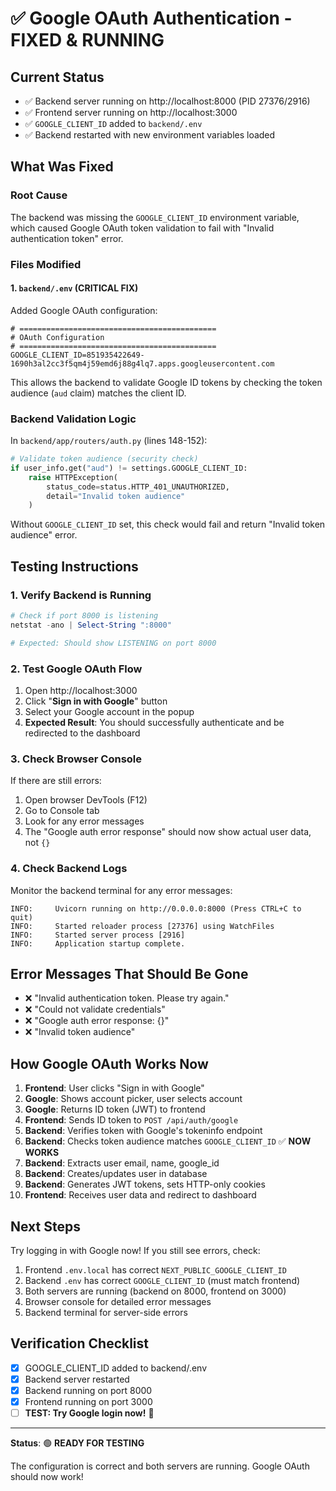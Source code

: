 # ✅ Google OAuth Authentication - FIXED & RUNNING

## Current Status
- ✅ Backend server running on http://localhost:8000 (PID 27376/2916)
- ✅ Frontend server running on http://localhost:3000
- ✅ `GOOGLE_CLIENT_ID` added to `backend/.env`
- ✅ Backend restarted with new environment variables loaded

## What Was Fixed

### Root Cause
The backend was missing the `GOOGLE_CLIENT_ID` environment variable, which caused Google OAuth token validation to fail with "Invalid authentication token" error.

### Files Modified

#### 1. `backend/.env` (CRITICAL FIX)
Added Google OAuth configuration:
```dotenv
# ============================================
# OAuth Configuration  
# ============================================
GOOGLE_CLIENT_ID=851935422649-1690h3al2cc3f5qm4j59emd6j88g4lq7.apps.googleusercontent.com
```

This allows the backend to validate Google ID tokens by checking the token audience (`aud` claim) matches the client ID.

### Backend Validation Logic
In `backend/app/routers/auth.py` (lines 148-152):
```python
# Validate token audience (security check)
if user_info.get("aud") != settings.GOOGLE_CLIENT_ID:
    raise HTTPException(
        status_code=status.HTTP_401_UNAUTHORIZED,
        detail="Invalid token audience"
    )
```

Without `GOOGLE_CLIENT_ID` set, this check would fail and return "Invalid token audience" error.

## Testing Instructions

### 1. Verify Backend is Running
```powershell
# Check if port 8000 is listening
netstat -ano | Select-String ":8000"

# Expected: Should show LISTENING on port 8000
```

### 2. Test Google OAuth Flow
1. Open http://localhost:3000
2. Click "**Sign in with Google**" button
3. Select your Google account in the popup
4. **Expected Result**: You should successfully authenticate and be redirected to the dashboard

### 3. Check Browser Console
If there are still errors:
1. Open browser DevTools (F12)
2. Go to Console tab
3. Look for any error messages
4. The "Google auth error response" should now show actual user data, not `{}`

### 4. Check Backend Logs
Monitor the backend terminal for any error messages:
```
INFO:     Uvicorn running on http://0.0.0.0:8000 (Press CTRL+C to quit)
INFO:     Started reloader process [27376] using WatchFiles
INFO:     Started server process [2916]
INFO:     Application startup complete.
```

## Error Messages That Should Be Gone
- ❌ "Invalid authentication token. Please try again."
- ❌ "Could not validate credentials"
- ❌ "Google auth error response: {}"
- ❌ "Invalid token audience"

## How Google OAuth Works Now

1. **Frontend**: User clicks "Sign in with Google"
2. **Google**: Shows account picker, user selects account
3. **Google**: Returns ID token (JWT) to frontend
4. **Frontend**: Sends ID token to `POST /api/auth/google`
5. **Backend**: Verifies token with Google's tokeninfo endpoint
6. **Backend**: Checks token audience matches `GOOGLE_CLIENT_ID` ✅ **NOW WORKS**
7. **Backend**: Extracts user email, name, google_id
8. **Backend**: Creates/updates user in database
9. **Backend**: Generates JWT tokens, sets HTTP-only cookies
10. **Frontend**: Receives user data and redirect to dashboard

## Next Steps

Try logging in with Google now! If you still see errors, check:

1. Frontend `.env.local` has correct `NEXT_PUBLIC_GOOGLE_CLIENT_ID`
2. Backend `.env` has correct `GOOGLE_CLIENT_ID` (must match frontend)
3. Both servers are running (backend on 8000, frontend on 3000)
4. Browser console for detailed error messages
5. Backend terminal for server-side errors

## Verification Checklist
- [x] GOOGLE_CLIENT_ID added to backend/.env
- [x] Backend server restarted
- [x] Backend running on port 8000
- [x] Frontend running on port 3000  
- [ ] **TEST: Try Google login now!** 🎉

---

**Status**: 🟢 **READY FOR TESTING**

The configuration is correct and both servers are running. Google OAuth should now work!
